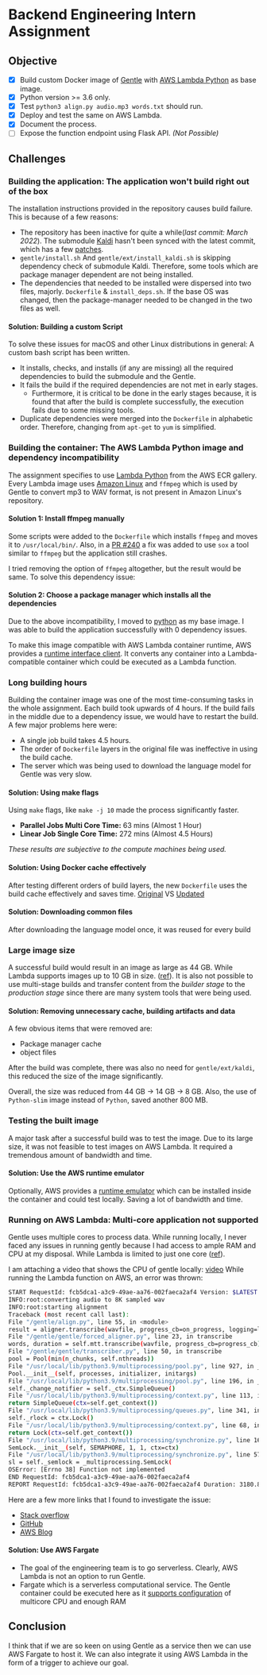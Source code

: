 # Backend Engineering Intern Assignment

## Objective

- [x] Build custom Docker image of [Gentle](https://github.com/lowerquality/gentle) with [AWS Lambda Python](https://gallery.ecr.aws/lambda/python) as base image.
- [x] Python version >= 3.6 only.
- [x] Test `python3 align.py audio.mp3 words.txt` should run.
- [x] Deploy and test the same on AWS Lambda.
- [x] Document the process.
- [ ] Expose the function endpoint using Flask API. *(Not Possible)*

## Challenges

### Building the application: The application won't build right out of the box

The installation instructions provided in the repository causes build failure. This is because of a few reasons:

- The repository has been inactive for quite a while(*last commit: March 2022*). The submodule [Kaldi](https://github.com/kaldi-asr/kaldi) hasn't been synced with the latest commit, which has a few [patches](https://github.com/lowerquality/gentle/issues/194#issuecomment-414335866).
- `gentle/install.sh` And `gentle/ext/install_kaldi.sh` is skipping dependency check of submodule Kaldi. Therefore, some tools which are package manager dependent are not being installed.
- The dependencies that needed to be installed were dispersed into two files, majorly. `Dockerfile` & `install_deps.sh`. If the base OS was changed, then the package-manager needed to be changed in the two files as well.

#### Solution: Building a custom Script

To solve these issues for macOS and other Linux distributions in general: A custom bash script has been written.

- It installs, checks, and installs (if any are missing) all the required dependencies to build the submodule and the Gentle.
- It fails the build if the required dependencies are not met in early stages.
  - Furthermore, it is critical to be done in the early stages because, it is found that after the build is complete successfully, the execution fails due to some missing tools.
- Duplicate dependencies were merged into the `Dockerfile` in alphabetic order. Therefore, changing from `apt-get` to `yum` is simplified.

### Building the container: The AWS Lambda Python image and dependency incompatibility

The assignment specifies to use [Lambda Python](https://gallery.ecr.aws/lambda/python) from the AWS ECR gallery. Every Lambda image uses [Amazon Linux](https://docs.aws.amazon.com/lambda/latest/dg/lambda-runtimes.html) and `ffmpeg` which is used by Gentle to convert mp3 to WAV format, is not present in Amazon Linux's repository.

#### Solution 1: Install ffmpeg manually

Some scripts were added to the `Dockerfile` which installs `ffmpeg` and moves it to `/usr/local/bin/`. Also, in a [PR #240](https://github.com/lowerquality/gentle/pull/240) a fix was added to use `sox` a tool similar to `ffmpeg` but the application still crashes.

I tried removing the option of `ffmpeg` altogether, but the result would be same. To solve this dependency issue:

#### Solution 2: Choose a package manager which installs all the dependencies

Due to the above incompatibility, I moved to [python](https://hub.docker.com/_/python) as my base image. I was able to build the application successfully with 0 dependency issues.

To make this image compatible with AWS Lambda container runtime, AWS provides a [runtime interface client](https://docs.aws.amazon.com/lambda/latest/dg/images-create.html). It converts any container into a Lambda-compatible container which could be executed as a Lambda function.

### Long building hours

Building the container image was one of the most time-consuming tasks in the whole assignment. Each build took upwards of 4 hours. If the build fails in the middle due to a dependency issue, we would have to restart the build. A few major problems here were:

- A single job build takes 4.5 hours.
- The order of `Dockerfile` layers in the original file was ineffective in using the build cache.
- The server which was being used to download the language model for Gentle was very slow.

#### Solution: Using make flags

Using `make` flags, like `make -j 10` made the process significantly faster.

- **Parallel Jobs Multi Core Time:** 63 mins (Almost 1 Hour)
- **Linear Job Single Core Time:** 272 mins (Almost 4.5 Hours)

*These results are subjective to the compute machines being used.*

#### Solution: Using Docker cache effectively

After testing different orders of build layers, the new `Dockerfile` uses the build cache effectively and saves time.
[Original](https://github.com/lowerquality/gentle/blob/master/Dockerfile) VS [Updated](https://github.com/JammUtkarsh/gentle/blob/master/Dockerfile.LamdaScript)

#### Solution: Downloading common files

After downloading the language model once, it was reused for every build

### Large image size

A successful build would result in an image as large as 44 GB. While Lambda supports images up to 10 GB in size. ([ref](https://docs.aws.amazon.com/lambda/latest/dg/images-create.html)). It is also not possible to use multi-stage builds and transfer content from the *builder stage* to the *production stage* since there are many system tools that were being used.

#### Solution: Removing unnecessary cache, building artifacts and data

A few obvious items that were removed are:

- Package manager cache
- object files

After the build was complete, there was also no need for `gentle/ext/kaldi`, this reduced the size of the image significantly.

Overall, the size was reduced from 44 GB → 14 GB → 8 GB. Also, the use of `Python-slim` image instead of `Python`, saved another 800 MB.

### Testing the built image

A major task after a successful build was to test the image. Due to its large size, it was not feasible to test images on AWS Lambda. It required a tremendous amount of bandwidth and time.

#### Solution: Use the AWS runtime emulator

Optionally, AWS provides a [runtime emulator](https://docs.aws.amazon.com/lambda/latest/dg/images-test.html) which can be installed inside the container and could test locally. Saving a lot of bandwidth and time.

### Running on AWS Lambda: Multi-core application not supported

Gentle uses multiple cores to process data. While running locally, I never faced any issues in running gently because I had access to ample RAM and CPU at my disposal. While Lambda is limited to just one core ([ref](https://docs.aws.amazon.com/lambda/latest/dg/configuration-function-common.html)).

I am attaching a video that shows the CPU of gentle locally: [video](https://drive.google.com/file/d/1hcMS4UmerfE1icFD6NhrGMm1LmiLugeB/view?usp=share_link)
While running the Lambda function on AWS, an error was thrown:

```bash
START RequestId: fcb5dca1-a3c9-49ae-aa76-002faeca2af4 Version: $LATEST
INFO:root:converting audio to 8K sampled wav
INFO:root:starting alignment
Traceback (most recent call last):
File "/gentle/align.py", line 55, in <module>
result = aligner.transcribe(wavfile, progress_cb=on_progress, logging=logging)
File "/gentle/gentle/forced_aligner.py", line 23, in transcribe
words, duration = self.mtt.transcribe(wavfile, progress_cb=progress_cb)
File "/gentle/gentle/transcriber.py", line 50, in transcribe
pool = Pool(min(n_chunks, self.nthreads))
File "/usr/local/lib/python3.9/multiprocessing/pool.py", line 927, in __init__
Pool.__init__(self, processes, initializer, initargs)
File "/usr/local/lib/python3.9/multiprocessing/pool.py", line 196, in __init__
self._change_notifier = self._ctx.SimpleQueue()
File "/usr/local/lib/python3.9/multiprocessing/context.py", line 113, in SimpleQueue
return SimpleQueue(ctx=self.get_context())
File "/usr/local/lib/python3.9/multiprocessing/queues.py", line 341, in __init__
self._rlock = ctx.Lock()
File "/usr/local/lib/python3.9/multiprocessing/context.py", line 68, in Lock
return Lock(ctx=self.get_context())
File "/usr/local/lib/python3.9/multiprocessing/synchronize.py", line 162, in __init__
SemLock.__init__(self, SEMAPHORE, 1, 1, ctx=ctx)
File "/usr/local/lib/python3.9/multiprocessing/synchronize.py", line 57, in __init__
sl = self._semlock = _multiprocessing.SemLock(
OSError: [Errno 38] Function not implemented
END RequestId: fcb5dca1-a3c9-49ae-aa76-002faeca2af4
REPORT RequestId: fcb5dca1-a3c9-49ae-aa76-002faeca2af4 Duration: 3180.86 ms Billed Duration: 3816 ms Memory Size: 3008 MB Max Memory Used: 705 MB Init Duration: 634.42 ms
```

Here are a few more links that I found to investigate the issue:

- [Stack overflow](https://stackoverflow.com/questions/34005930/multiprocessing-semlock-is-not-implemented-when-running-on-aws-lambda)
- [GitHub](https://github.com/joblib/joblib/issues/391)
- [AWS Blog](https://aws.amazon.com/blogs/compute/parallel-processing-in-python-with-aws-lambda/)

#### Solution: Use AWS Fargate

- The goal of the engineering team is to go serverless. Clearly, AWS Lambda is not an option to run Gentle.
- Fargate which is a serverless computational service. The Gentle container could be executed here as it [supports configuration](https://aws.amazon.com/fargate/pricing/#:~:text=Supported%20Configurations) of multicore CPU and enough RAM

## Conclusion

I think that if we are so keen on using Gentle as a service then we can use AWS Fargate to host it. We can also integrate it using AWS Lambda in the form of a trigger to achieve our goal.
